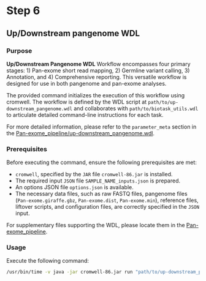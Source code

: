 # Step 6

## Up/Downstream pangenome WDL

### Purpose

**Up/Downstream Pangenome WDL** Workflow encompasses four primary stages: 1) Pan-exome short read mapping, 2) Germline variant calling, 3) Annotation, and 4) Comprehensive reporting. This versatile workflow is designed for use in both pangenome and pan-exome analyses.

The provided command initializes the execution of this workflow using cromwell. The workflow is defined by the WDL script at `path/to/up-downstream_pangenome.wdl` and collaborates with `path/to/biotask_utils.wdl` to articulate detailed command-line instructions for each task.

For more detailed information, please refer to the `parameter_meta` section in the [Pan-exome_pipeline/up-downstream_pangenome.wdl](https://github.com/LuciaNhuNguyen/Masterarbeit/blob/main/Pan-exome_pipeline/up-downstream_pangenome.wdl).

### Prerequisites

Before executing the command, ensure the following prerequisites are met:
- `cromwell`, specified by the `JAR` file `cromwell-86.jar` is installed.
- The required input `JSON` file `SAMPLE_NAME_inputs.json` is prepared.
- An options JSON file `options.json` is available.
- The necessary data files, such as raw FASTQ files, pangenome files (`Pan-exome.giraffe.gbz`, `Pan-exome.dist`, `Pan-exome.min`), reference files, liftover scripts, and configuration files, are correctly specified in the `JSON` input.

For supplementary files supporting the WDL, please locate them in the [Pan-exome_pipeline](https://github.com/LuciaNhuNguyen/Masterarbeit/tree/main/Pan-exome_pipeline).  

### Usage

Execute the following command:

```bash
/usr/bin/time -v java -jar cromwell-86.jar run "path/to/up-downstream_pangenome.wdl" -i "SAMPLE_NAME_inputs.json" -o "options.json" 2>&1 | tee "SAMPLE_NAME.log"
```
